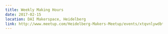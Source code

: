 ```yaml
---
title: Weekly Making Hours
date: 2017-02-15
location: DAI Makerspace, Heidelberg
link: http://www.meetup.com/Heidelberg-Makers-Meetup/events/xtqvnlywdbtb/
---
```


